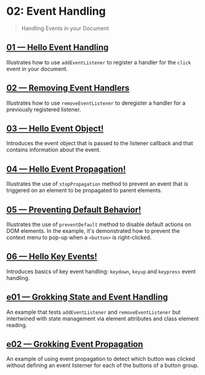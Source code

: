 # 02: Event Handling
> Handling Events in your Document

## [01 &mdash; Hello Event Handling](./01-hello-event-handling/)
Illustrates how to use `addEventListener` to register a handler for the `click` event in your document.

## [02 &mdash; Removing Event Handlers](./02-removing-event-handlers/)
Illustrates how to use `removeEventListener` to deregister a handler for a previously registered listener.

## [03 &mdash; Hello Event Object!](./03-hello-event-object/)
Introduces the event object that is passed to the listener callback and that contains information about the event.

## [04 &mdash; Hello Event Propagation!](./04-hello-event-propagation/)
Illustrates the use of `stopPropagation` method to prevent an event that is triggered on an element to be propagated to parent elements.

## [05 &mdash; Preventing Default Behavior!](./05-preventing-default-behavior/)
Illustrates the use of `preventDefault` method to disable default actions on DOM elements. In the example, it's demonstrated how to prevent the context menu to pop-up when a `<button>` is right-clicked.

## [06 &mdash; Hello Key Events!](./06-hello-key-events/)
Introduces basics of key event handling: `keydown`, `keyup` and `keypress` event handling.

## [e01 &mdash; Grokking State and Event Handling](./e01-grokking-document-state-and-event-handling/)
An example that tests `addEventListener` and `removeEventListener` but intertwined with state management via element attributes and class element reading.

## [e02 &mdash; Grokking Event Propagation](./e02-grokking-event-propagation/)
An example of using event propagation to detect which button was clicked without defining an event listerner for each of the buttons of a button group.